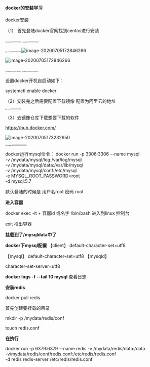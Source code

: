 ####  docker的安装学习

docker安装

（1） 首先登陆docker官网找到centos进行安装

<img src="C:\Users\jiangll01\AppData\Roaming\Typora\typora-user-images\image-20200705172706859.png" alt="image-20200705172706859" style="zoom:25%;" />



<img src="C:\Users\jiangll01\AppData\Roaming\Typora\typora-user-images\image-20200705172734126.png" alt="image-20200705172734126" style="zoom:25%;" />



<img src="C:\Users\jiangll01\AppData\Roaming\Typora\typora-user-images\image-20200705172756185.png" alt="image-20200705172756185" style="zoom:25%;" />![image-20200705172846266](C:\Users\jiangll01\AppData\Roaming\Typora\typora-user-images\image-20200705172846266.png)

![image-20200705172846266](C:\Users\jiangll01\AppData\Roaming\Typora\typora-user-images\image-20200705172846266.png)



<img src="C:\Users\jiangll01\AppData\Roaming\Typora\typora-user-images\image-20200705172815411.png" alt="image-20200705172815411" style="zoom:25%;" />



<img src="C:\Users\jiangll01\AppData\Roaming\Typora\typora-user-images\image-20200705172902784.png" alt="image-20200705172902784" style="zoom:25%;" />

设置docker开机自启动如下：

systemctl enable docker



（2）安装完之后需要配置下载镜像 配置为阿里云的地址

<img src="C:\Users\jiangll01\AppData\Roaming\Typora\typora-user-images\image-20200705172638146.png" alt="image-20200705172638146" style="zoom: 25%;" />

（3）去镜像仓库下载想要下载的软件

https://hub.docker.com/

![image-20200705173232950](C:\Users\jiangll01\AppData\Roaming\Typora\typora-user-images\image-20200705173232950.png)

<img src="C:\Users\jiangll01\AppData\Roaming\Typora\typora-user-images\image-20200705173846682.png" alt="image-20200705173846682" style="zoom:33%;" />

docker运行mysql命令：
docker run -p 3306:3306 --name mysql \
-v /mydata/mysql/log:/var/log/mysql \
-v /mydata/mysql/data:/var/lib/mysql \
-v /mydata/mysql/conf:/etc/mysql \
-e MYSQL_ROOT_PASSWORD=root \
-d mysql:5.7

默认登陆的时候是    用户名root   密码 root

**进入容器**

docker exec -it + 容器id 或名字  /bin/bash    进入到linux 控制台  

exit 推出容器

 **挂载到了/mysqldata中了**

**docker下mysql配置**
【client】
default-character-set=utf8

【mysql】
default-character-set=utf8
【mysqld】

character-set-server=utf8



**docker logs -f --tail 10 mysql**   查看日志



**安装redis**

docker pull redis 

首先创建要挂载的目录

mkdir -p /mydata/redis/conf

touch redis.conf

**在执行**

docker run -p 6379:6379 --name redis -v /mydata/redis/data:/data \
-v/mydata/redis/conf/redis.conf:/etc/redis/redis.conf \
-d redis redis-server /etc/redis/redis.conf